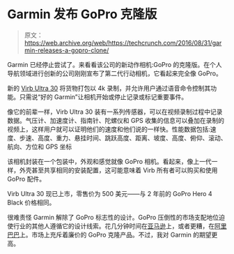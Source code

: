 # Garmin 发布 GoPro 克隆版 

> 原文：<https://web.archive.org/web/https://techcrunch.com/2016/08/31/garmin-releases-a-gopro-clone/>

Garmin 已经停止尝试了。来看看该公司的新动作相机:GoPro 的克隆版。在个人导航领域进行创新的公司刚刚宣布了第二代行动相机，它看起来完全像 GoPro。

新的 [Virb Ultra 30](https://web.archive.org/web/20221208043315/https://buy.garmin.com/en-US/US/into-sports/action-cameras/virb-ultra-30/prod522869.html) 将货物打包以 4k 录制，并允许用户通过语音命令控制其功能。只需说“好的 Garmin”让相机开始或停止记录或标记重要事件。

像它的前辈一样，Virb Ultra 30 装有一系列传感器，可以在视频录制过程中记录数据。气压计、加速度计、指南针、陀螺仪和 GPS 收集的信息可以叠加在录制的视频上，这样用户就可以证明他们的速度和他们说的一样快。性能数据包括:速度、步速、高度、重力、悬挂时间、跳跃高度、距离、坡度、高度、俯仰、滚动、航向、方位和 GPS 坐标

该相机封装在一个包装中，外观和感觉就像 GoPro 相机。看起来，像上一代一样，外壳甚至共享相同的安装配置，这可能意味着 Virb 所有者可以购买和使用 GoPro 配件。

Virb Ultra 30 现已上市，零售价为 500 美元——与 2 年前的 GoPro Hero 4 Black 价格相同。

很难责怪 Garmin 解除了 GoPro 标志性的设计。GoPro 压倒性的市场支配地位迫使行业的其他人遵循它的设计线索。花几分钟时间在[亚马逊](https://web.archive.org/web/20221208043315/https://www.amazon.com/s/ref=nb_sb_noss_2?url=search-alias%3Daps&field-keywords=action+camera&rh=i%3Aaps%2Ck%3Aaction+camera)上，或者更糟，在[阿里巴巴](https://web.archive.org/web/20221208043315/http://www.alibaba.com/trade/search?fsb=y&IndexArea=product_en&CatId=&SearchText=action+camera)上。市场上充斥着廉价的 GoPro 克隆产品。不过，我对 Garmin 的期望更高。
